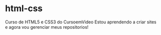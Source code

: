 # html-css
 Curso de HTML5 e CSS3 do CursoemVideo
 Estou aprendendo a criar sites e agora vou gerenciar meus repositorios!
